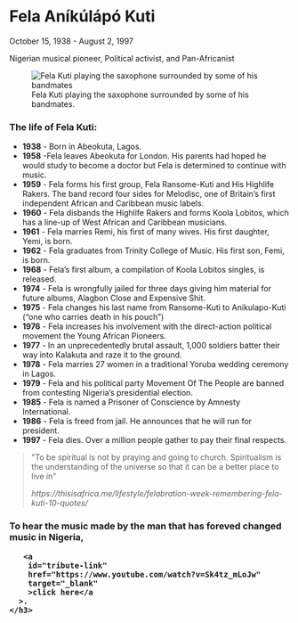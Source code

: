 <main id="main">
  <h1 id="title">Fela Aníkúlápó Kuti</h1>
 
  <p> October 15, 1938 - August 2, 1997</p>
  <p>Nigerian musical pioneer, Political activist, and Pan-Africanist</p>
  <figure id="img-div">
    <img
      id="image"
      src="https://i2.wp.com/img.photobucket.com/albums/v210/thehookup/fela.gif?zoom=2"
      alt="Fela Kuti playing the saxophone surrounded by some of his bandmates"
    />
    <link href= "css" rel="stylesheet" type="text/css">
    <figcaption id="img-caption">
      Fela Kuti playing the saxophone surrounded by some of his bandmates.
    </figcaption>
  </figure>
  <section id="tribute-info">
    <h3 id="headline">The life of Fela Kuti: </h3>
    <ul>
      <li><strong>1938</strong> - Born in Abeokuta, Lagos. </li>
      <li>
        <strong>1958</strong> -Fela leaves Abeokuta for London. His parents had hoped he would study to become a doctor but Fela is determined to continue with music.
      </li>
      <li>
        <strong>1959</strong> - Fela forms his first group, Fela Ransome-Kuti and His Highlife Rakers. The band record four sides for Melodisc, one of Britain’s first independent African and Caribbean music labels.
      </li>
      <li>
        <strong>1960</strong> - Fela disbands the Highlife Rakers and forms Koola Lobitos, which has a line-up of West African and Caribbean musicians.
      </li>
      <li>
        <strong>1961</strong> - Fela marries Remi, his first of many wives.  His first daughter, Yemi, is born.
      </li>
      <li>
        <strong>1962</strong> - Fela graduates from Trinity College of Music. His first son, Femi, is born.
      </li>
      <li>
        <strong>1968</strong> - Fela’s first album, a compilation of Koola Lobitos singles, is released.
      </li>
      <li>
        <strong>1974</strong> - Fela is wrongfully jailed for three days giving him material for future albums, Alagbon Close and Expensive Shit.
      </li>
      <li>
        <strong>1975</strong> - Fela changes his last name from Ransome-Kuti to Anikulapo-Kuti (“one who carries death in his pouch”)
      </li>
      <li>
        <strong>1976</strong> - Fela increases his involvement with the direct-action political movement the Young African Pioneers.
      </li>
      <li>
        <strong>1977</strong> - In an unprecedentedly brutal assault, 1,000 soldiers batter their way into Kalakuta and raze it to the ground.
      </li>
      <li><strong>1978</strong> - Fela marries 27 women in a traditional Yoruba wedding ceremony in Lagos.</li>
      <li>
        <strong>1979</strong> - Fela and his political party Movement Of The People are banned from contesting Nigeria’s presidential election.
      </li>
      <li>
        <strong>1985</strong> - Fela is named a Prisoner of Conscience by Amnesty International.
      </li>
      <li>
        <strong>1986</strong> - Fela is freed from jail. He announces that he will run for president.
      </li>
      <li><strong>1997</strong> - Fela dies. Over a million people gather to pay their final respects.</li>
    </ul>
    <blockquote
      cite="http://news.rediff.com/report/2009/sep/14/pm-pays-tribute-to-father-of-green-revolution-borlaug.htm"
    >
      <p>
        "To be spiritual is not by praying and going to church. Spiritualism is the understanding of the universe so that it can be a better place to live in"
      </p>
      <cite> https://thisisafrica.me/lifestyle/felabration-week-remembering-fela-kuti-10-quotes/</cite>
    </blockquote>
    <h3>
    To hear the music made by the man that has foreved changed music in Nigeria,
      
      
       <a
        id="tribute-link"
        href="https://www.youtube.com/watch?v=Sk4tz_mLoJw"
        target="_blank"
        >click here</a
      >.
    </h3>
  </section>
</main>

